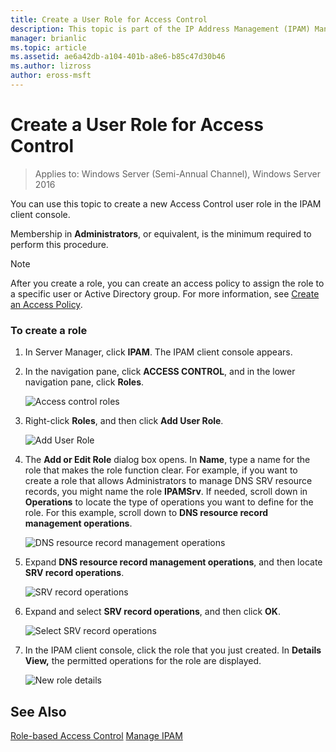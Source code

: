 ```yaml
---
title: Create a User Role for Access Control
description: This topic is part of the IP Address Management (IPAM) Management guide in Windows Server 2016.
manager: brianlic
ms.topic: article
ms.assetid: ae6a42db-a104-401b-a8e6-b85c47d30b46
ms.author: lizross
author: eross-msft
---
```

# Create a User Role for Access Control

>Applies to: Windows Server (Semi-Annual Channel), Windows Server 2016

You can use this topic to create a new Access Control user role in the IPAM client console.

Membership in **Administrators**, or equivalent, is the minimum required to perform this procedure.

> [!NOTE]
> After you create a role, you can create an access policy to assign the role to a specific user or Active Directory group. For more information, see [Create an Access Policy](../../technologies/ipam/Create-an-Access-Policy.md).

### To create a role

1.  In Server Manager, click  **IPAM**. The IPAM client console appears.

2.  In the navigation pane, click **ACCESS CONTROL**, and in the lower navigation pane, click **Roles**.

    ![Access control roles](../../media/Create-a-User-Role-for-Access-Control/ipam_CreateUserRole_01.jpg)

3.  Right-click **Roles**, and then click **Add User Role**.

    ![Add User Role](../../media/Create-a-User-Role-for-Access-Control/ipam_CreateUserRole_02.jpg)

4.  The **Add or Edit Role** dialog box opens. In **Name**, type a name for the role that makes the role function clear. For example, if you want to create a role that allows Administrators to manage DNS SRV resource records, you might name the role **IPAMSrv**. If needed, scroll down in **Operations** to locate the type of operations you want to define for the role. For this example, scroll down to **DNS resource record management operations**.

    ![DNS resource record management operations](../../media/Create-a-User-Role-for-Access-Control/ipam_CreateUserRole_03.jpg)

5.  Expand **DNS resource record management operations**, and then locate **SRV record operations**.

    ![SRV record operations](../../media/Create-a-User-Role-for-Access-Control/ipam_CreateUserRole_04.jpg)

6.  Expand and select **SRV record operations**, and then click **OK**.

    ![Select SRV record operations](../../media/Create-a-User-Role-for-Access-Control/ipam_CreateUserRole_05.jpg)

7.  In the IPAM client console, click the role that you just created. In **Details View,** the permitted operations for the role are displayed.

    ![New role details](../../media/Create-a-User-Role-for-Access-Control/ipam_CreateUserRole_06.jpg)

## See Also
[Role-based Access Control](Role-based-Access-Control.md)
[Manage IPAM](Manage-IPAM.md)



